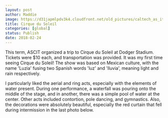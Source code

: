```yaml
---
layout: post
author: Maddie
image: https://d31japmlpdv3k4.cloudfront.net/old_pictures/caltech_as_it_happens/6a0105349b8251970b01b8d2dab843970c.jpg
title: Cirque du Soleil
categories: [global]
status: Publish
date: 2018-02-24
---
```


This term, ASCIT organized a trip to Cirque du Soleil at Dodger Stadium. Tickets were $10 each, and transportation was provided. It was my first time seeing Cirque du Soleil!
The show was based on Mexican culture, with the name 'Luzia' fusing two Spanish words 'luz' and 'lluvia', meaning light and rain respectively.

I particularly liked the aerial and ring acts, especially with the elements of water present. During one performance, a waterfall was pouring onto the middle of the stage, and in another, there was a simple pool of water at the center. Other acts included contortion, pole dancing, and gymnastics. Also, the decorations were absolutely beautiful, especially the red curtain that fell during intermission in the last photo below.

